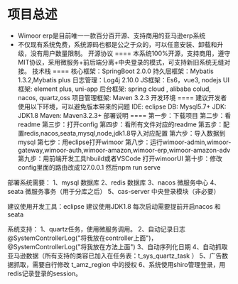 项目总述
====
* Wimoor erp是目前唯一一款百分百开源、支持商用的亚马逊erp系统
* 不仅现有系统免费，系统源码也都是公之于众的，可以任意安装、卸载和升级，没有用户数量限制。
开源协议
====
本系统100%开源，支持商用，遵守MIT协议，采用微服务+前后端分离+中央登录的模式，可支持新旧系统无缝对接。
技术栈
====
核心框架：SpringBoot 2.0.0
持久层框架：Mybatis 1.3.2,Mybatis plus
日志管理：Log4j 2.10.0
JS框架：Es6，vue3, nodejs
UI框架: element plus, uni-app
后台框架: spring cloud , alibaba colud, nacos, quartz,oss
项目管理框架: Maven 3.2.3
开发环境
====
建议开发者使用以下环境，可以避免版本带来的问题
IDE: eclipse
DB: Mysql5.7+
JDK: JDK1.8
Maven: Maven3.2.3+
部署说明
====
第一步：下载项目
第二步：看readme
第三步：打开config
第四步：看所有文件对应的readme
第五步：配置redis,nacos,seata,mysql,node,jdk1.8导入对应配置
第六步：导入数据到mysql
第七步：用eclipse打开wimoor
第八步：运行wimoor-admin,wimoor-gateway,wimoor-auth,wimoor-amazon,wimoor-erp,wimoor-amazon-adv
第九步：用前端开发工具hbuild或者VSCode 打开wimoorUI
第十步：修改config里面的路由改成127.0.0.1 然后npm run serve






部署系统需要：
1、mysql 数据库
2、redis 数据库
3、nacos 微服务中心
4、seata 微服务事务（用于分库之后）
5、cas-server 中央登录模块（非必要）


建议使用开发工具：eclipse
建议使用JDK1.8
每次启动需要提前开启nacos 和seata

系统支持：
1、quartz任务，使用微服务调用。
2、自动记录日志@SystemControllerLog("将我放在controller上面")，@SystemControllerLog("将我放在方法上面")
3、自动序列化日期
4、自动抓取亚马逊数据（所有支持的类容已加入在任务表：t_sys_quartz_task ）
5、广告数据抓取，需要自行修改 t_amz_region 中的授权
6、系统使用shiro管理登录，用redis记录登录的session。


